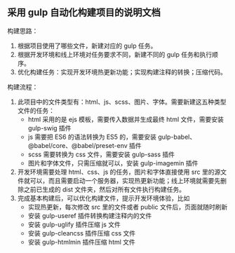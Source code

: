 ## 采用 gulp 自动化构建项目的说明文档
构建思路：
1. 根据项目使用了哪些文件，新建对应的 gulp 任务。
2. 根据开发环境和线上环境对任务要求不同，新建不同的 gulp 任务和执行顺序。
3. 优化构建任务：实现开发环境热更新功能；实现构建注释的转换；压缩代码。

构建流程：
1. 此项目中的文件类型有：html、js、scss、图片、字体。需要新建这五种类型文件的任务：
   * html 采用的是 ejs 模板，需要传入数据并生成最终 html 文件，需要安装 gulp-swig 插件
   * js 需要把 ES6 的语法转换为 ES5 的，需要安装 gulp-babel、@babel/core、@babel/preset-env 插件
   * scss 需要转换为 css 文件，需要安装 gulp-sass 插件
   * 图片和字体文件，只需压缩就可以，安装 gulp-imagemin 插件
2. 开发环境需要处理 html、css、js 的任务，图片和字体直接使用 src 里的源文件就可以，而且需要启动一个服务器，实现热更新功能；线上环境就需要先删除之前已生成的 dist 文件夹，然后对所有文件执行构建任务。
3. 完成基本构建后，可以优化构建文件，提示开发环境体验，比如
   * 实现热更新，每次修改 src 里的文件或者 public 文件后，页面就随时刷新
   * 安装 gulp-useref 插件转换构建注释内的文件
   * 安装 gulp-uglify 插件压缩 js 文件
   * 安装 gulp-cleancss 插件压缩 css 文件
   * 安装 gulp-htmlmin 插件压缩 html 文件